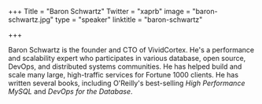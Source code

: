 +++
Title = "Baron Schwartz"
Twitter = "xaprb"
image = "baron-schwartz.jpg"
type = "speaker"
linktitle = "baron-schwartz"

+++

Baron Schwartz is the founder and CTO of VividCortex. He's a performance and scalability expert who participates in various database, open source, DevOps, and distributed systems communities. He has helped build and scale many large, high-traffic services for Fortune 1000 clients. He has written several books, including O'Reilly's best-selling *High Performance MySQL* and *DevOps for the Database*.
